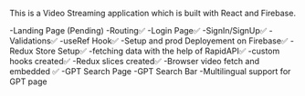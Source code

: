 This is a Video Streaming application which is built with React and Firebase.


-Landing Page (Pending)
-Routing✅
-Login Page✅
    -SignIn/SignUp✅
    -Validations✅
-useRef Hook✅
-Setup and prod Deployement on Firebase✅
-Redux Store Setup✅
-fetching data with the help of RapidAPI✅
-custom hooks created✅
-Redux slices created✅
-Browser video fetch and embedded ✅
-GPT Search Page
-GPT Search Bar
-Multilingual support for GPT page